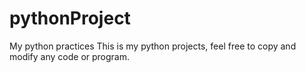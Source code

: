 # pythonProject
My python practices 
This is my python projects, feel free to copy and modify any code or program.
